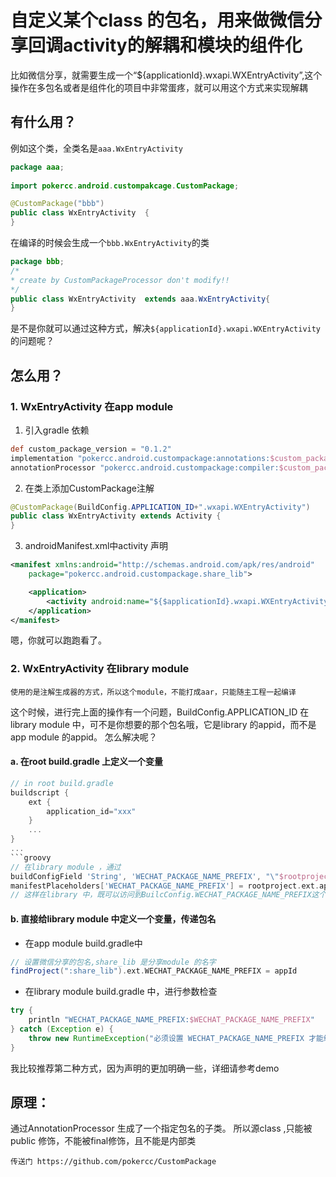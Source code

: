 # 自定义某个class 的包名，用来做微信分享回调activity的解耦和模块的组件化
比如微信分享，就需要生成一个“${applicationId}.wxapi.WXEntryActivity”,这个操作在多包名或者是组件化的项目中非常蛋疼，就可以用这个方式来实现解耦
## 有什么用？

例如这个类，全类名是`aaa.WxEntryActivity`
```java
package aaa;
 
import pokercc.android.custompakcage.CustomPackage;

@CustomPackage("bbb")
public class WxEntryActivity  {
}

```

在编译的时候会生成一个`bbb.WxEntryActivity`的类
```java
package bbb;
/* 
* create by CustomPackageProcessor don't modify!! 
*/
public class WxEntryActivity  extends aaa.WxEntryActivity{
}
```



是不是你就可以通过这种方式，解决`${applicationId}.wxapi.WXEntryActivity`的问题呢？

## 怎么用？

### 1. WxEntryActivity 在app module

1. 引入gradle 依赖
```gradle
def custom_package_version = "0.1.2"
implementation "pokercc.android.custompackage:annotations:$custom_package_version"
annotationProcessor "pokercc.android.custompackage:compiler:$custom_package_version"
```
2. 在类上添加CustomPackage注解
```java
@CustomPackage(BuildConfig.APPLICATION_ID+".wxapi.WXEntryActivity")
public class WxEntryActivity extends Activity {
}
```
3. androidManifest.xml中activity 声明
```XML
<manifest xmlns:android="http://schemas.android.com/apk/res/android"
    package="pokercc.android.custompackage.share_lib">

    <application>
        <activity android:name="${$applicationId}.wxapi.WXEntryActivity" />
    </application>
</manifest>

```

嗯，你就可以跑跑看了。
### 2. WxEntryActivity 在library module
``使用的是注解生成器的方式，所以这个module，不能打成aar，只能随主工程一起编译``

这个时候，进行完上面的操作有一个问题，BuildConfig.APPLICATION_ID 在library module 中，可不是你想要的那个包名哦，它是library 的appid，而不是app module 的appid。 怎么解决呢？
#### a. 在root build.gradle 上定义一个变量
```groovy
// in root build.gradle
buildscript {
    ext {
        application_id="xxx"
    }
    ...
}
...
```groovy
// 在library module ，通过
buildConfigField 'String', 'WECHAT_PACKAGE_NAME_PREFIX', "\"$rootproject.ext.application_id\""
manifestPlaceholders['WECHAT_PACKAGE_NAME_PREFIX'] = rootproject.ext.application_id
// 这样在library 中，既可以访问到BuilcConfig.WECHAT_PACKAGE_NAME_PREFIX这个常量
```
#### b. 直接给library module 中定义一个变量，传递包名

* 在app module build.gradle中
```groovy
// 设置微信分享的包名,share_lib 是分享module 的名字
findProject(":share_lib").ext.WECHAT_PACKAGE_NAME_PREFIX = appId
```
* 在library module build.gradle 中，进行参数检查
```groovy
try {
    println "WECHAT_PACKAGE_NAME_PREFIX:$WECHAT_PACKAGE_NAME_PREFIX"
} catch (Exception e) {
    throw new RuntimeException("必须设置 WECHAT_PACKAGE_NAME_PREFIX 才能编译成功,比如 这样设置 在引用这个库前设置 findProject('$project.name').ext.WECHAT_PACKAGE_NAME_PREFIX='xx' ", e)
}
```
我比较推荐第二种方式，因为声明的更加明确一些，详细请参考demo
## 原理：
通过AnnotationProcessor 生成了一个指定包名的子类。
所以源class ,只能被public 修饰，不能被final修饰，且不能是内部类

```
传送门 https://github.com/pokercc/CustomPackage